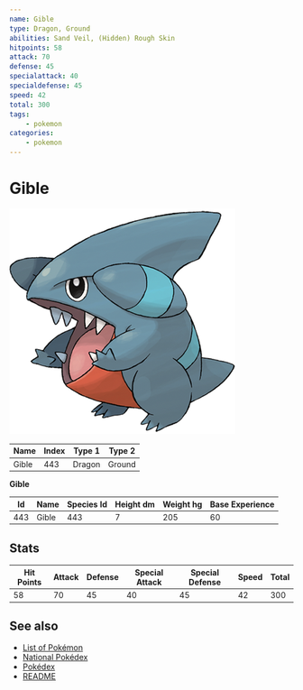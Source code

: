 ```yaml
---
name: Gible
type: Dragon, Ground
abilities: Sand Veil, (Hidden) Rough Skin
hitpoints: 58
attack: 70
defense: 45
specialattack: 40
specialdefense: 45
speed: 42
total: 300
tags:
    - pokemon
categories:
    - pokemon
---
```


# Gible


![Gible](images/443.png)

| **Name** | **Index** | **Type 1** | **Type 2** |
|----|----|----|----|
| Gible | 443 | Dragon | Ground  |

**Gible** 




| **Id** | **Name** | **Species Id** | **Height dm** | **Weight hg** | **Base Experience** |
|--------|----------|----------------|------------|------------|---------------------|
| 443 | Gible | 443 | 7 | 205 | 60 |



## Stats

| **Hit Points** | **Attack** | **Defense** | **Special Attack** | **Special Defense** | **Speed** | **Total** |
|----------------|------------|-------------|--------------------|---------------------|-----------|-----------|
| 58 | 70 | 45 | 40 | 45 | 42 | 300 |

## See also

- [List of Pokémon](../pokemon.md)
- [National Pokédex](../national_pokedex.md)
- [Pokédex](../pokedex.md)
- [README](../README.md)
